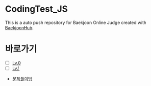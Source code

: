 # CodingTest_JS

This is a auto push repository for Baekjoon Online Judge created with [BaekjoonHub](https://github.com/BaekjoonHub/BaekjoonHub).

# 바로가기

- [ ] [Lv.0](/프로그래머스/Lv.0/)
- [ ] [Lv.1](/프로그래머스/Lv.1/)
- [문제풀이법](/프로그래머스/README.md)
